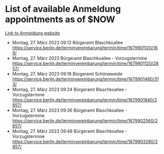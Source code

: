 # List of available Anmeldung appointments as of $NOW
[Link to Anmeldung website](https://service.berlin.de/terminvereinbarung/termin/tag.php?termin=1&anliegen[]=120686&dienstleisterlist=122210,122217,327316,122219,327312,122227,327314,122231,327346,122243,327348,122254,122252,329742,122260,329745,122262,329748,122271,327278,122273,327274,122277,327276,330436,122280,327294,122282,327290,122284,327292,122291,327270,122285,327266,122286,327264,122296,327268,150230,329760,122297,327286,122294,327284,122312,329763,122314,329775,122304,327330,122311,327334,122309,327332,317869,122281,327352,122279,329772,122283,122276,327324,122274,327326,122267,329766,122246,327318,122251,327320,122257,327322,122208,327298,122226,327300&herkunft=http%3A%2F%2Fservice.berlin.de%2Fdienstleistung%2F120686%2F)
- Montag, 27. März 2023 09:12 Bürgeramt Blaschkoallee https://service.berlin.de/terminvereinbarung/termin/time/1679901120/169/
- Montag, 27. März 2023  Bürgeramt Blaschkoallee - Vorzugstermine https://service.berlin.de/terminvereinbarung/termin/time/1679901120/2857/
- Montag, 27. März 2023 09:18 Bürgeramt Schöneweide https://service.berlin.de/terminvereinbarung/termin/time/1679901480/313/
- Montag, 27. März 2023 09:24 Bürgeramt Blaschkoallee - Vorzugstermine https://service.berlin.de/terminvereinbarung/termin/time/1679901840/2857/
- Montag, 27. März 2023 09:36 Bürgeramt Blaschkoallee - Vorzugstermine https://service.berlin.de/terminvereinbarung/termin/time/1679902560/2857/
- Montag, 27. März 2023 09:48 Bürgeramt Blaschkoallee - Vorzugstermine https://service.berlin.de/terminvereinbarung/termin/time/1679903280/2857/
